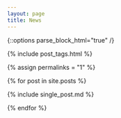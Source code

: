 ```yaml
---
layout: page
title: News
---
```


{::options parse_block_html="true" /}

{% include post_tags.html %}

{% assign permalinks = "1" %}

{% for post in site.posts %}

{% include single_post.md %}

{% endfor %}
